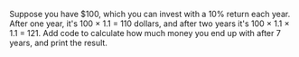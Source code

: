Suppose you have \$100, which you can invest with a 10% return each year. After one year, it's 
100 $\times$ 1.1 = 110 dollars, and after two years it's 100 $\times$ 1.1 $\times$ 1.1 = 121. Add code to calculate how much money you end up with after 7 years, and print the result.

